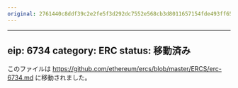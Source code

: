```yaml
---
original: 2761440c8ddf39c2e2fe5f3d292dc7552e568cb3d8011657154fde493ff65112
---
```


---
eip: 6734
category: ERC
status: 移動済み
---

このファイルは https://github.com/ethereum/ercs/blob/master/ERCS/erc-6734.md に移動されました。